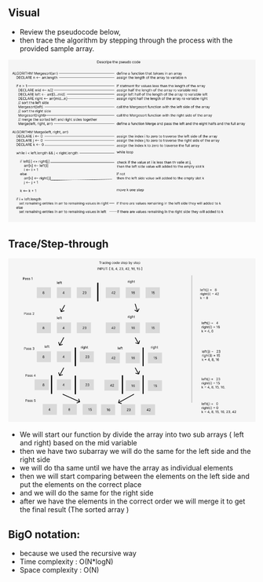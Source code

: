 ## Visual 
- Review the pseudocode below,
- then trace the algorithm by stepping through the process with the provided sample array.

![image](visual_merge_sort%20(1).png)



## Trace/Step-through 


![image](Tracing_merge_sort%20(1).png)

- We will start our function by divide the array into two sub arrays ( left and right) based on the mid variable 
- then we have two subarray we will do the same for the left side and the right side 
- we will do tha same until we have the array as individual elements
- then we will start comparing between the elements on the left side and put the elements on the correct place 
- and we will do the same for the right side 
- after we have the elements in the correct order we will merge it to get the final result (The sorted array )



## BigO notation:
- because we used the recursive way
- Time complexity : O(N*logN)
- Space complexity : O(N)